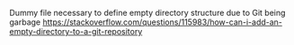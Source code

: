Dummy file necessary to define empty directory structure due to Git being garbage
https://stackoverflow.com/questions/115983/how-can-i-add-an-empty-directory-to-a-git-repository